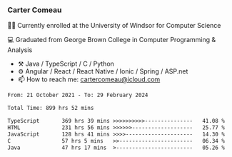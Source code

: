 ### Carter Comeau

🙋‍♂️ Currently enrolled at the University of Windsor for Computer Science

💻 Graduated from George Brown College in Computer Programming & Analysis

- ⚒️ Java / TypeScript / C / Python
- ⚙️ Angular / React / React Native / Ionic / Spring / ASP.net
- 📫 How to reach me: cartercomeau@icloud.com

<!--START_SECTION:waka-->

```txt
From: 21 October 2021 - To: 29 February 2024

Total Time: 899 hrs 52 mins

TypeScript       369 hrs 39 mins >>>>>>>>>>---------------   41.08 %
HTML             231 hrs 56 mins >>>>>>-------------------   25.77 %
JavaScript       128 hrs 41 mins >>>>---------------------   14.30 %
C                57 hrs 5 mins   >>-----------------------   06.34 %
Java             47 hrs 17 mins  >------------------------   05.26 %
```

<!--END_SECTION:waka-->
